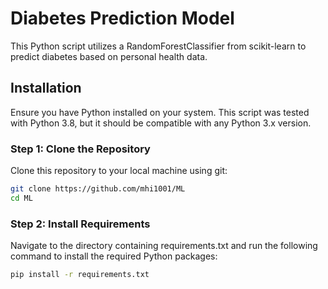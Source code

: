 # Diabetes Prediction Model

This Python script utilizes a RandomForestClassifier from scikit-learn to predict diabetes based on personal health data. 

## Installation

Ensure you have Python installed on your system. This script was tested with Python 3.8, but it should be compatible with any Python 3.x version.

### Step 1: Clone the Repository

Clone this repository to your local machine using git:

```bash
git clone https://github.com/mhi1001/ML
cd ML
```
### Step 2: Install Requirements

Navigate to the directory containing requirements.txt and run the following command to install the required Python packages:

```bash
pip install -r requirements.txt
```
